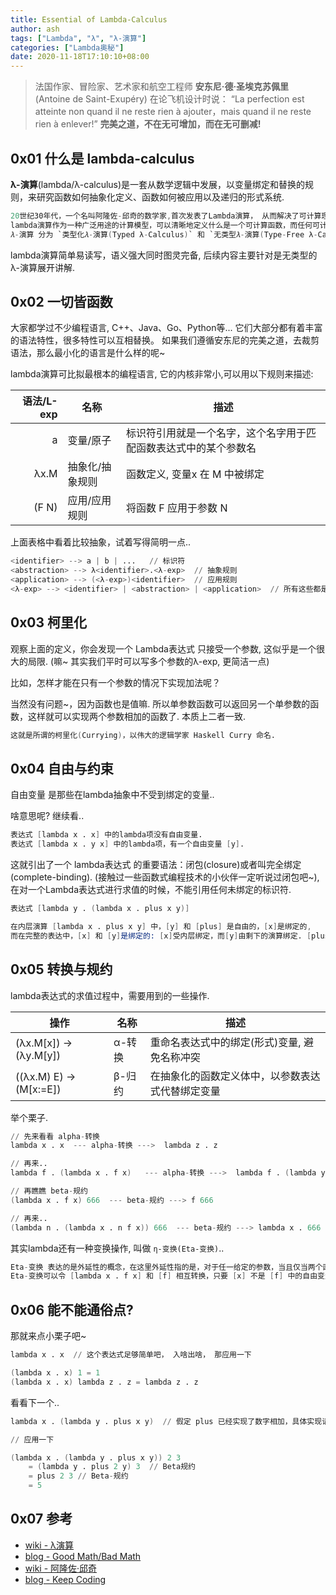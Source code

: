 ```yaml
---
title: Essential of Lambda-Calculus
author: ash
tags: ["Lambda", "λ", "λ-演算"]
categories: ["Lambda奥秘"]
date: 2020-11-18T17:10:10+08:00
---
```


> 法国作家、冒险家、艺术家和航空工程师 **安东尼·德·圣埃克苏佩里** (Antoine de Saint-Exupéry) 在论飞机设计时说：
> “La perfection est atteinte non quand il ne reste rien à ajouter，mais quand il ne reste rien à enlever!”
> **完美之道，不在无可增加，而在无可删减!**

## 0x01 什么是 lambda-calculus

**λ-演算**(lambda/λ-calculus)是一套从数学逻辑中发展，以变量绑定和替换的规则，来研究函数如何抽象化定义、函数如何被应用以及递归的形式系统.

```s
20世纪30年代，一个名叫阿隆佐-邱奇的数学家,首次发表了Lambda演算， 从而解决了可计算理论中的判定性问题.
lambda演算作为一种广泛用途的计算模型，可以清晰地定义什么是一个可计算函数，而任何可计算函数都能以这种形式表达和求值.
𝜆-演算 分为 `类型化𝜆-演算(Typed λ-Calculus)` 和 `无类型𝜆-演算(Type-Free λ-Calculus)` 也称为 `朴素λ-演算(Naive λ-Calculs)`.
```

lambda演算简单易读写，语义强大同时图灵完备, 后续内容主要针对是无类型的λ-演算展开讲解.

## 0x02 一切皆函数

大家都学过不少编程语言, C++、Java、Go、Python等... 它们大部分都有着丰富的语法特性，很多特性可以互相替换。
如果我们遵循安东尼的完美之道，去裁剪语法，那么最小化的语言是什么样的呢~

lambda演算可比拟最根本的编程语言, 它的内核非常小,可以用以下规则来描述:

|语法/L-exp|名称|描述|
|--:|---|---|
|a    |变量/原子     |标识符引用就是一个名字，这个名字用于匹配函数表达式中的某个参数名|
|λx.M |抽象化/抽象规则|函数定义, 变量x 在 M 中被绑定|
|(F N)|应用/应用规则  |将函数 F 应用于参数 N |

上面表格中看着比较抽象，试着写得简明一点..

```s
<identifier> --> a | b | ...   // 标识符
<abstraction> --> λ<identifier>.<λ-exp>  // 抽象规则
<application> --> (<λ-exp>)<identifier>  // 应用规则
<λ-exp> --> <identifier> | <abstraction> | <application>  // 所有这些都是 λ表达式
```

## 0x03 柯里化

观察上面的定义，你会发现一个 Lambda表达式 只接受一个参数, 这似乎是一个很大的局限. (嘛~ 其实我们平时可以写多个参数的λ-exp, 更简洁一点)

比如，怎样才能在只有一个参数的情况下实现加法呢？

当然没有问题~，因为函数也是值嘛. 所以单参数函数可以返回另一个单参数的函数，这样就可以实现两个参数相加的函数了. 本质上二者一致.

```s
这就是所谓的柯里化(Currying)，以伟大的逻辑学家 Haskell Curry 命名.
```

## 0x04 自由与约束

自由变量 是那些在lambda抽象中不受到绑定的变量..

啥意思呢? 继续看..

```s
表达式 [lambda x . x] 中的lambda项没有自由变量. 
表达式 [lambda x . y x] 中的lambda项，有一个自由变量 [y].
```

这就引出了一个 lambda表达式 的重要语法：闭包(closure)或者叫完全绑定(complete-binding). (接触过一些函数式编程技术的小伙伴一定听说过闭包吧~), 在对一个Lambda表达式进行求值的时候，不能引用任何未绑定的标识符.

```s
表达式 [lambda y . (lambda x . plus x y)]

在内层演算 [lambda x . plus x y] 中，[y] 和 [plus] 是自由的，[x]是绑定的, 
而在完整的表达中，[x] 和 [y]是绑定的: [x]受内层绑定，而[y]由剩下的演算绑定. [plus]仍然是自由变量.
```

## 0x05 转换与规约

lambda表达式的求值过程中，需要用到的一些操作.

|操作|名称|描述|
|---|---|---|
|(λx.M[x]) -> (λy.M[y])  |α-转换 |重命名表达式中的绑定(形式)变量, 避免名称冲突|
|((λx.M) E) -> (M[x:=E]) |β-归约 |在抽象化的函数定义体中，以参数表达式代替绑定变量|

举个栗子.

```s
// 先来看看 alpha-转换
lambda x . x  --- alpha-转换 --->  lambda z . z

// 再来..
lambda f . (lambda x . f x)   --- alpha-转换 --->  lambda f . (lambda y . f y)

// 再瞧瞧 beta-规约
(lambda x . f x) 666  --- beta-规约 ---> f 666

// 再来..
(lambda n . (lambda x . n f x)) 666  --- beta-规约 ---> lambda x . 666 f x
```

其实lambda还有一种变换操作, 叫做 `η-变换(Eta-变换)`..

```s
Eta-变换 表达的是外延性的概念，在这里外延性指的是，对于任一给定的参数，当且仅当两个函数得到的结果都一致，则它们将被视同为一个函数.
Eta-变换可以令 [lambda x . f x] 和 [f] 相互转换，只要 [x] 不是 [f] 中的自由变量.
```

## 0x06 能不能通俗点?

那就来点小栗子吧~

```s
lambda x . x  // 这个表达式足够简单吧， 入啥出啥， 那应用一下

(lambda x . x) 1 = 1
(lambda x . x) lambda z . z = lambda z . z
```

看看下一个..

```s
lambda x . (lambda y . plus x y)  // 假定 plus 已经实现了数字相加，具体实现请看下回分解吧~

// 应用一下

(lambda x . (lambda y . plus x y)) 2 3
    = (lambda y . plus 2 y) 3  // Beta规约
    = plus 2 3 // Beta-规约
    = 5 
```

## 0x07 参考

* [wiki - λ演算](https://zh.wikipedia.org/wiki/%CE%9B%E6%BC%94%E7%AE%97)
* [blog - Good Math/Bad Math](http://goodmath.blogspot.com/)
* [wiki - 阿隆佐·邱奇](https://zh.wikipedia.org/wiki/%E9%98%BF%E9%9A%86%E4%BD%90%C2%B7%E9%82%B1%E5%A5%87)
* [blog - Keep Coding](https://liujiacai.net/blog/2014/10/12/lambda-calculus-introduction/)